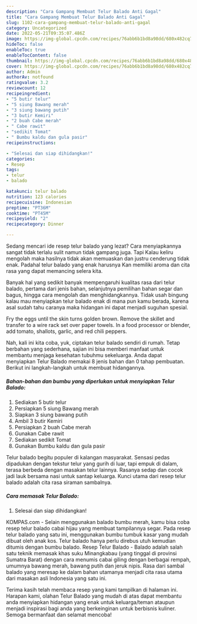 ```yaml
---
description: "Cara Gampang Membuat Telur Balado Anti Gagal"
title: "Cara Gampang Membuat Telur Balado Anti Gagal"
slug: 1102-cara-gampang-membuat-telur-balado-anti-gagal
category: Uncategorized
date: 2022-05-21T09:35:07.486Z
image: https://img-global.cpcdn.com/recipes/76abb6b1bd8a98dd/680x482cq70/telur-balado-foto-resep-utama.jpg
hideToc: false
enableToc: true
enableTocContent: false
thumbnail: https://img-global.cpcdn.com/recipes/76abb6b1bd8a98dd/680x482cq70/telur-balado-foto-resep-utama.jpg
cover: https://img-global.cpcdn.com/recipes/76abb6b1bd8a98dd/680x482cq70/telur-balado-foto-resep-utama.jpg
author: Admin
authorAv: notfound
ratingvalue: 3.2
reviewcount: 12
recipeingredient:
- "5 butir telur"
- "5 siung Bawang merah"
- "3 siung bawang putih"
- "3 butir Kemiri"
- "2 buah Cabe merah"
- " Cabe rawit"
- "sedikit Tomat"
- " Bumbu kaldu dan gula pasir"
recipeinstructions:

- "Selesai dan siap dihidangkan!"
categories:
- Resep
tags:
- telur
- balado

katakunci: telur balado 
nutrition: 123 calories
recipecuisine: Indonesian
preptime: "PT36M"
cooktime: "PT45M"
recipeyield: "2"
recipecategory: Dinner

---
```



Sedang mencari ide resep telur balado yang lezat? Cara menyiapkannya sangat tidak terlalu sulit namun tidak gampang juga. Tapi Kalau keliru mengolah maka hasilnya tidak akan memuaskan dan justru cenderung tidak enak. Padahal telur balado yang enak harusnya Kan memiliki aroma dan cita rasa yang dapat memancing selera kita.


Banyak hal yang sedikit banyak mempengaruhi kualitas rasa dari telur balado, pertama dari jenis bahan, selanjutnya pemilihan bahan segar dan bagus, hingga cara mengolah dan menghidangkannya. Tidak usah bingung kalau mau menyiapkan telur balado enak di mana pun kamu berada, karena asal sudah tahu caranya maka hidangan ini dapat menjadi suguhan spesial.

Fry the eggs until the skin turns golden brown. Remove the skillet and transfer to a wire rack set over paper towels. In a food processor or blender, add tomato, shallots, garlic, and red chili peppers.


Nah, kali ini kita coba, yuk, ciptakan telur balado sendiri di rumah. Tetap berbahan yang sederhana, sajian ini bisa memberi manfaat untuk membantu menjaga kesehatan tubuhmu sekeluarga. Anda dapat menyiapkan Telur Balado memakai 8 jenis bahan dan 0 tahap pembuatan. Berikut ini langkah-langkah untuk membuat hidangannya.

<!--inarticleads1-->

##### Bahan-bahan dan bumbu yang diperlukan untuk menyiapkan Telur Balado:

1. Sediakan 5 butir telur
1. Persiapkan 5 siung Bawang merah
1. Siapkan 3 siung bawang putih
1. Ambil 3 butir Kemiri
1. Persiapkan 2 buah Cabe merah
1. Gunakan  Cabe rawit
1. Sediakan sedikit Tomat
1. Gunakan  Bumbu kaldu dan gula pasir


Telur balado begitu populer di kalangan masyarakat. Sensasi pedas dipadukan dengan tekstur telur yang gurih di luar, tapi empuk di dalam, terasa berbeda dengan masakan telur lainnya. Rasanya sedap dan cocok jadi lauk bersama nasi untuk santap keluarga. Kunci utama dari resep telur balado adalah cita rasa siraman sambalnya. 

<!--inarticleads2-->

##### Cara memasak Telur Balado:


1. Selesai dan siap dihidangkan!

KOMPAS.com - Selain menggunakan balado bumbu merah, kamu bisa coba resep telur balado cabai hijau yang membuat tampilannya segar. Pada resep telur balado yang satu ini, menggunakan bumbu tumbuk kasar yang mudah dibuat oleh anak kos. Telur balado hanya perlu direbus utuh kemudian ditumis dengan bumbu balado. Resep Telur Balado - Balado adalah salah satu teknik memasak khas suku Minangkabau (yang tinggal di provinsi Sumatra Barat) dengan cara menumis cabai giling dengan berbagai rempah, umumnya bawang merah, bawang putih dan jeruk nipis. Rasa dari sambal balado yang meresap ke dalam bahan utamanya menjadi cita rasa utama dari masakan asli Indonesia yang satu ini. 

Terima kasih telah membaca resep yang kami tampilkan di halaman ini. Harapan kami, olahan Telur Balado yang mudah di atas dapat membantu anda menyiapkan hidangan yang enak untuk keluarga/teman ataupun menjadi inspirasi bagi anda yang berkeinginan untuk berbisnis kuliner. Semoga bermanfaat dan selamat mencoba!

